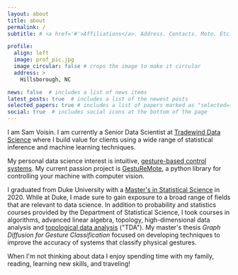 ```yaml
---
layout: about
title: about
permalink: /
subtitle: # <a href='#'>Affiliations</a>. Address. Contacts. Moto. Etc.

profile:
  align: left
  image: prof_pic.jpg
  image_circular: false # crops the image to make it circular
  address: >
    Hillsborough, NC

news: false  # includes a list of news items
latest_posts: true  # includes a list of the newest posts
selected_papers: true # includes a list of papers marked as "selected={true}"
social: true  # includes social icons at the bottom of the page
---
```


I am Sam Voisin. I am currently a Senior Data Scientist at [Tradewind Data Science](https://www.tradewinddatascience.com/) where I build value for clients using a wide range of statistical inference and machine learning techniques.

My personal data science interest is intuitive, [gesture-based control systems](https://en.wikipedia.org/wiki/Gesture_recognition). My current passion project is [GestuReMote](https://github.com/samvoisin/gesture-control), a python library for controlling your machine with computer vision.

I graduated from Duke University with a [Master's in Statistical Science](https://stat.duke.edu/) in 2020. While at Duke, I made sure to gain exposure to a broad range of fields that are relevant to data science. In addition to probability and statistics courses provided by the Department of Statistical Science, I took courses in algorithms, advanced linear algebra, topology, high-dimensional data analysis and [topological data analysis](https://en.wikipedia.org/wiki/Topological_data_analysis) ("TDA"). My master's thesis *Graph Diffusion for Gesture Classification* focused on developing techniques to improve the accuracy of systems that classify physical gestures.

When I'm not thinking about data I enjoy spending time with my family, reading, learning new skills, and traveling!
